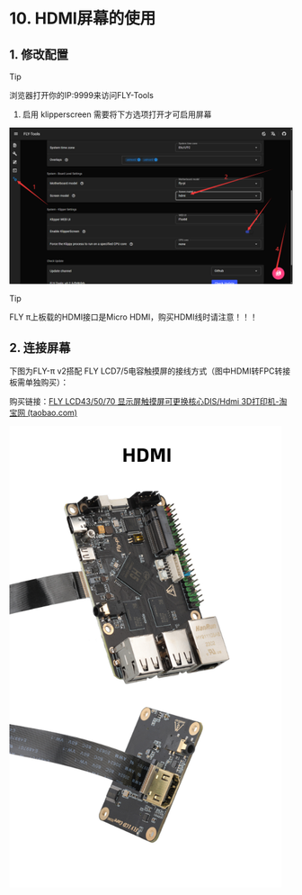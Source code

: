 #  10. HDMI屏幕的使用

## 1. 修改配置

> [!TIP]
> 浏览器打开你的IP:9999来访问FLY-Tools

1. 启用 klipperscreen 需要将下方选项打开才可启用屏幕

![kp](../../images/boards/fly_pi/hdmi.png)

> [!TIP]
>
> FLY π上板载的HDMI接口是Micro HDMI，购买HDMI线时请注意！！！

## 2. 连接屏幕

下图为FLY-π v2搭配 FLY LCD7/5电容触摸屏的接线方式（图中HDMI转FPC转接板需单独购买）：

购买链接：[FLY LCD43/50/70 显示屏触摸屏可更换核心DIS/Hdmi 3D打印机-淘宝网 (taobao.com)](https://item.taobao.com/item.htm?spm=a1z10.5-c.w4002-23066022675.52.57cd4ba4U3GZvE&id=707904441524)

<img src="../../images/boards/fly_pi_v2/hdmi.jpg" alt="hdmi" style="zoom:80%;" />

